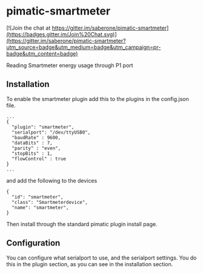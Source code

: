 pimatic-smartmeter
===============

[![Join the chat at https://gitter.im/saberone/pimatic-smartmeter](https://badges.gitter.im/Join%20Chat.svg)](https://gitter.im/saberone/pimatic-smartmeter?utm_source=badge&utm_medium=badge&utm_campaign=pr-badge&utm_content=badge)

Reading Smartmeter energy usage through P1 port

Installation
------------
To enable the smartmeter plugin add this to the plugins in the config.json file.

```
...
{
  "plugin": "smartmeter",
  "serialport": "/dev/ttyUSB0",
  "baudRate" : 9600,
  "dataBits" : 7,
  "parity" : "even",
  "stopBits" : 1,
  "flowControl" : true
}
...
```

and add the following to the devices

```
{
  "id": "smartmeter",
  "class": "Smartmeterdevice",
  "name": "smartmeter",
}
```

Then install through the standard pimatic plugin install page.


Configuration
-------------
You can configure what serialport to use, and the serialport settings. You do this in the plugin section, as you can see in the installation section.

